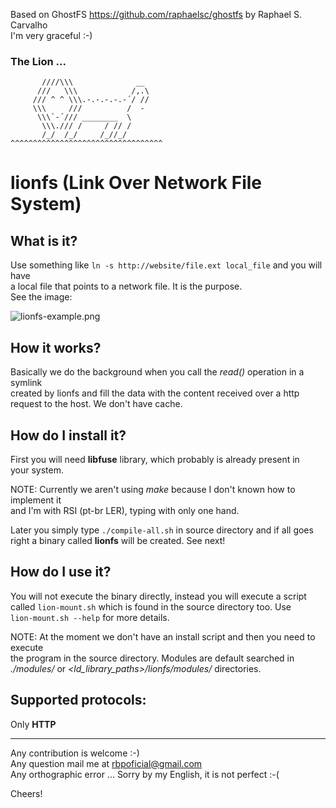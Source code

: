 Based on GhostFS https://github.com/raphaelsc/ghostfs by Raphael S. Carvalho
<br>
I'm very graceful :-)

### The Lion ...
```
       ////\\\              __
      ///   \\\            /,.\
     /// ^ ^ \\\.-.-.-.-.-´/ //
     \\\     ///          /  -
      \\\`-´/// ________  \
       \\\./// /     / // /
       /_/  /_/     /_//_/
^^^^^^^^^^^^^^^^^^^^^^^^^^^^^^^^^^
```
# lionfs (Link Over Network File System)

## What is it?

Use something like `ln -s http://website/file.ext local_file` and you will have
<br>
a local file that points to a network file. It is the purpose.
<br>
See the image:

![lionfs-example.png](https://ricardobiehl.github.io/images/lionfs-example.png)

## How it works?

Basically we do the background when you call the *read()* operation in a symlink
<br>
created by lionfs and fill the data with the content received over a http
<br>
request to the host. We don't have cache.

## How do I install it?

First you will need **libfuse** library, which probably is already present in
<br>
your system.

NOTE: Currently we aren't using *make* because I don't known how to implement it
<br>
and I'm with RSI (pt-br LER), typing with only one hand.

Later you simply type `./compile-all.sh` in source directory and if all goes
<br>
right a binary called **lionfs** will be created. See next!

## How do I use it?

You will not execute the binary directly, instead you will execute a script
<br>
called `lion-mount.sh` which is found in the source directory too. Use
<br>
`lion-mount.sh --help` for more details.

NOTE: At the moment we don't have an install script and then you need to execute
<br>
the program in the source directory. Modules are default searched in
<br>
*./modules/* or *\<ld_library_paths\>/lionfs/modules/* directories.

## Supported protocols:

Only **HTTP**

----------

Any contribution is welcome :-)
<br>
Any question mail me at <rbpoficial@gmail.com>
<br>
Any orthographic error ... Sorry by my English, it is not perfect :-(

Cheers!
